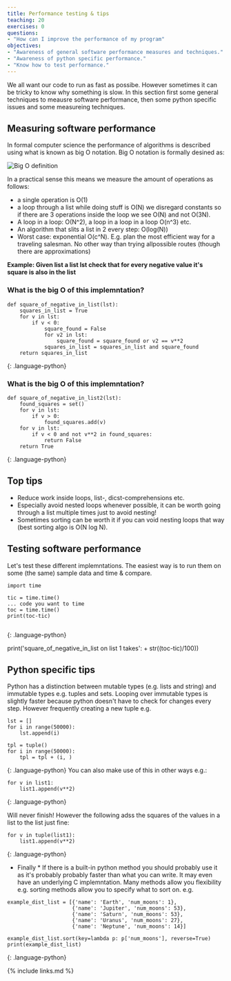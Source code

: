 ```yaml
---
title: Performance testing & tips
teaching: 20
exercises: 0
questions:
- "How can I improve the performance of my program"
objectives:
- "Awareness of general software performance measures and techniques."
- "Awareness of python specific performance."
- "Know how to test performance."
---
```


We all want our code to run as fast as possibe. However sometimes it can be tricky to know why something is slow. In this section first some general techniques to meausre software performance, then some python specific issues and some measureing techniques.

## Measuring software performance

In formal computer science the performance of algorithms is described using what is known as big O notation. 
Big O notation is formally desined as:

![Big O definition](https://mauricehendrix.github.io/reading-group-software-topics/fig/0_cyqWw3UxODl-wqJi.jpg)

In a practical sense this means we measure the amount of operations as follows:
- a single operation is O(1)
- a loop through a list while doing stuff is O(N) we disregard constants so if there are 3 operations inside the loop we see O(N) and not O(3N).
- A loop in a loop: O(N^2), a loop in a loop in a loop O(n^3) etc.
- An algorithm that slits a list in 2 every step: O(log(N))
- Worst case: exponential O(c^N). E.g. plan the most efficient way for a traveling salesman. No other way than trying allpossible routes (though there are approximations)

**Example: Given list a list lst check that for every negative value it's square is also in the list**

### What is the big O of this implemntation?

~~~
def square_of_negative_in_list(lst):
    squares_in_list = True
    for v in lst:
        if v < 0:
            square_found = False
            for v2 in lst:
                square_found = square_found or v2 == v**2
            squares_in_list = squares_in_list and square_found
    return squares_in_list

~~~
{: .language-python}


### What is the big O of this implemntation?
~~~
def square_of_negative_in_list2(lst):
    found_squares = set()
    for v in lst:
        if v > 0:
            found_squares.add(v)
    for v in lst:
        if v < 0 and not v**2 in found_squares:
            return False
    return True
~~~
{: .language-python}


## Top tips

- Reduce work inside loops, list-, dicst-comprehensions etc.
- Especially avoid nested loops whenever possible, it can be worth going through a list multiple times just to avoid nesting!
- Sometimes sorting can be worth it if you can void nesting loops that way (best sorting algo is O(N log N).

## Testing software performance
Let's test these different implemntations. The easiest way is to run them on some (the same) sample data and time & compare.

~~~
import time

tic = time.time()
... code you want to time
toc = time.time()
print(toc-tic)
    
~~~
{: .language-python}

print('square_of_negative_in_list on list 1 takes': + str((toc-tic)/100))

## Python specific tips

Python has a distinction between mutable types (e.g. lists and string) and immutable types e.g. tuples and sets.
Looping over immutable types is slightly faster because python doesn't have to check for changes every step. However frequently creating a new tuple e.g. 

~~~
lst = []
for i in range(50000):
    lst.append(i)

tpl = tuple()
for i in range(50000):
    tpl = tpl + (i, )

~~~
{: .language-python}
You can also make use of this in other ways e.g.:

~~~
for v in list1:
    list1.append(v**2)
~~~
{: .language-python}

Will never finish! However the following adss the squares of the values in a list to the list just fine:

~~~
for v in tuple(list1):
    list1.append(v**2)
~~~
{: .language-python}

* Finally *
If there is a built-in python method you should probably use it as it's probably probably faster than what you can write. It may even have an underlying C implemntation. Many methods allow you flexibility e.g. sorting methods allow you to specify what to sort on. e.g.

~~~
example_dist_list = [{'name': 'Earth', 'num_moons': 1},
                     {'name': 'Jupiter', 'num_moons': 53},
                     {'name': 'Saturn', 'num_moons': 53},
                     {'name': 'Uranus', 'num_moons': 27},
                     {'name': 'Neptune', 'num_moons': 14}]

example_dist_list.sort(key=lambda p: p['num_moons'], reverse=True)
print(example_dist_list)
~~~
{: .language-python}

{% include links.md %}

